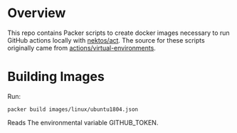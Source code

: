 # Overview
This repo contains Packer scripts to create docker images necessary to run GitHub actions locally with [nektos/act](https://github.com/nektos/act).  The source for these scripts originally came from [actions/virtual-environments](https://github.com/actions/virtual-environments).

# Building Images
Run:

```shell
packer build images/linux/ubuntu1804.json
```

Reads The environmental variable GITHUB_TOKEN.
